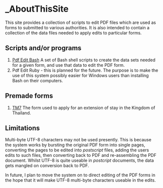 # _AboutThisSite
This site provides a collection of scripts to edit PDF files which are used as forms to submitted to various authorities. It is also intended to contain a collection of the data files needed to apply edits to particular forms.

## Scripts and/or programs

1. [Pdf Edit Bash](/PdfEditBash) A set of Bash shell scripts to create the data sets needed for a given form, and use that data to edit the PDF form.
2. Pdf Edit Ruby - this is planned for the future. The purpose is to make the use of this system possibly easier for Windows users than installing Bash on their computers.

## Premade forms

1. [TM7](/TM7) The form used to apply for an extension of stay in the Kingdom of Thailand.

## Limitations

Multi-byte UTF-8 characters may not be used presently. This is because the system works by bursting the original PDF form into single pages, converting the pages to be edited into _postscript_ files, adding the users edits to such files, then converting back to PDF and re-assembling the PDF document. Whilst UTF-8 is quite useable in _postcript_ documents, the data gets mangled on conversion back to PDF.

In future, I plan to move the system on to direct editing of the PDF forms in the hope that it will make UTF-8 multi-byte characters useable in the edits.

